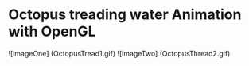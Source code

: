 # Octopus treading water Animation with OpenGL

![imageOne] (OctopusTread1.gif)
![imageTwo] (OctopusThread2.gif)
